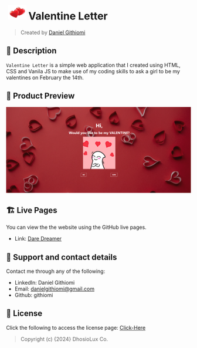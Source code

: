 # <a href="https://githiomi.github.io/Valentines-Letter" target="_blank"><img style="margin: 0px 5px" src="./Assets/hearts.png" alt="Valentines Letter" height="40" /></a>Valentine Letter

> Created by <a href="https://www.github.com/githiomi"> Daniel Githiomi </a>

## 🚧 Description

`Valentine Letter` is a simple web application that I created using HTML, CSS and Vanila JS to make use of my coding skills to ask a girl to be my valentines on February the 14th.

## 👀 Product Preview

![Screenshot](./Assets/Screenshot.png)

## 🏗️ Live Pages

You can view the the website using the GitHub live pages.

* Link: [Dare Dreamer](https://githiomi.github.io/Valentines-Letter)

## 📧 Support and contact details

Contact me through any of the following:

* LinkedIn: Daniel Githiomi
* Email: danielgithiomi@gmail.com
* Github: githiomi

## 📃 License

Click the following to access the license
page: [Click-Here](https://githiomi.github.io/Privacy-Policy/)

> Copyright (c) {2024} DhosioLux Co.
